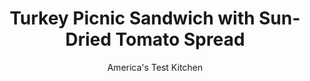 ---
layout: ../../layouts/MarkdownPostLayout.astro
title: Turkey Picnic Sandwich with Sun-Dried Tomato Spread
author: America's Test Kitchen
pubDate: 2023-03-15
description: "We wanted equal parts delicious and portable."
image_url: https://res.cloudinary.com/hksqkdlah/image/upload/ar_1:1,c_fill,dpr_2.0,f_auto,fl_lossy.progressive.strip_profile,g_faces:auto,q_auto:low,w_344/SFS_Turkey-Picnic-Sandwich-9_hoqsou
tags: ["Main Courses","Turkey","Sandwiches","Cookbook Collection"]
calories: 3106
protein: 32
carbohydrates: 67
fats: 
fiber: 6
ingredients: ["1 pound store-bought, pizza dough","1 teaspoon, extra-virgin olive oil","4 ounces sliced, Muenster cheese","8 ounces thinly sliced, deli turkey","1/2 cup, fresh parsley leaves","1 1/4 cups, jarred roasted red peppers, drained and patted dry","3/4 cup, oil-packed sun-dried tomatoes, drained and patted dry","1/4 cup, sliced almonds, toasted","1/4 cup, capers, rinsed","1 teaspoon, lemon juice","1 , small garlic clove, minced","1/4 teaspoon, table salt","1/4 teaspoon, red pepper flakes","6 tablespoons, extra-virgin olive oil"]
serves: 4
time: "1 hour, plus 1 hour cooling and 2 hours resting"
instructions: ["For the sandwich: Line rimmed baking sheet with parchment paper and grease parchment. Place dough on prepared sheet. Cover loosely with greased plastic wrap and let sit at room temperature for 1 hour.","Adjust oven rack to upper-middle position and heat oven to 425 degrees. Keeping dough on sheet, use your hands to shape dough into rough 7-inch square (edges may be rounded; this is OK). Brush top of dough with oil. Bake until light golden brown, 13 to 15 minutes. Let cool completely on sheet, about 1 hour.","For the spread: Meanwhile, process tomatoes, almonds, capers, lemon juice, garlic, salt, and pepper flakes in food processor until finely chopped, about 20 seconds, scraping down sides of bowl as needed. Transfer to bowl and stir in oil.","Slice bread in half horizontally. Spread tomato mixture on cut sides of bread, about ½ cup per piece (use all of it). Layer Muenster, turkey, parsley, and red peppers on bread bottom. Cap with bread top and wrap sandwich tightly in double layer of plastic.","Place Dutch oven on top of sandwich and let sit at room temperature for 1 hour. (Pressed sandwich can be refrigerated for up to 24 hours. Let come to room temperature before serving.) Unwrap sandwich, cut into quarters, and serve. (Sandwich can be kept unrefrigerated for up to 2 hours.)"]
nutrition: ["774 mg Potassium","423 mg Phosphorus","342 mg Calcium","5 mg Iron","95 mg Magnesium","1199 mg Sodium","3 mg Zinc","43 g Fat","10 mg Niacin (B3)","23 g Monounsaturated","6 g Polyunsaturated","104 mg Vitamin C","68 mg Cholesterol","10 g Saturated","6 g Fiber","182 µg Folic acid","69 µg Folate (food)","3 g Sugars","142 µg Vitamin K","158 g Water","67 g Carbs","379 µg Folate equivalent (total)","32 g Protein","5 mg Vitamin E","1 µg Vitamin B12","202 µg Vitamin A","776 kcal Energy","3106 calories"]
notes: "Letting the pizza dough sit a room temperature for 1 hour makes it easier to shape. Toast the almonds in a dry skillet over medium heat for 5 minutes, until fragrant and golden brown. If you dont have a Dutch oven, you can use a baking sheet or skillet loaded with hefty canned goods to press the sandwich."
---